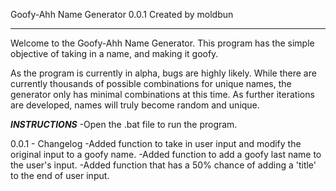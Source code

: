 Goofy-Ahh Name Generator 0.0.1
Created by moldbun

*****************

Welcome to the Goofy-Ahh Name Generator. This program has the simple objective of
taking in a name, and making it goofy.

As the program is currently in alpha, bugs are highly likely. While there are
currently thousands of possible combinations for unique names, the generator
only has minimal combinations at this time. As further iterations are developed,
names will truly become random and unique.

***INSTRUCTIONS***
-Open the .bat file to run the program.

0.0.1 - Changelog
-Added function to take in user input and modify the original input to a goofy name.
-Added function to add a goofy last name to the user's input.
-Added function that has a 50% chance of adding a 'title' to the end of user input.